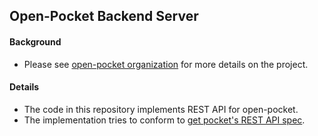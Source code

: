 ## Open-Pocket Backend Server

#### Background

- Please see [open-pocket organization](https://github.com/open-pocket)
for more details on the project.


#### Details 

- The code in this repository implements REST API for open-pocket.
- The implementation tries to conform to [get pocket's REST API
  spec](https://getpocket.com/developer/docs/overview).
